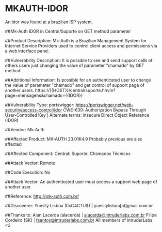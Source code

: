 # MKAUTH-IDOR
An idor was found at a brazilian ISP system.

##Mk-Auth IDOR in Central/Suporte on GET method parameter

##Product Description:
Mk-Auth is a Brazilian Management System for Internet Service Providers used to control client access and permissions via a web interface panel.

##Vulnerability Description:
It is possible to see and send support calls of others users just changing the value of parameter "chamado" by GET method

##Additional Information:
Is possible for an authenticated user to change the value of parameter "chamado" and get control of support page of another users.
https://{{HOST}}/central/suporte.hhvm?page=mensagens&chamado={{IDOR}}

##Vulnerability Type:
portswigger: https://portswigger.net/web-security/access-control/idor
CWE-639: Authorization Bypass Through User-Controlled Key | Alternate terms: Insecure Direct Object Reference (IDOR)

##Vendor:
Mk-Auth

##Affected Product:
MK-AUTH 23.01K4.9
Probably previous are also affected

##Affected Component:
Central: Suporte: Chamados Técnicos

##Attack Vector:
Remote

##Code Execution:
No

##Attack Vector:
An authenticated user must access a support web page of another user.

##Reference:
	http://mk-auth.com.br/

##Discoverer:
Yueslly Lisboa (0xC4CTU$) | yuesllylisboa[at]gmail.com.br

##Thanks to:
Alan Lacerda (alacerda) | alacerda@intruderlabs.com.br
Filipe Cordeiro (SK) | fsantos@intruderlabs.com.br
All members of intruderLabs <3
